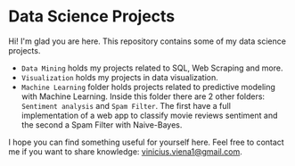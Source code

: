 # Data Science Projects

Hi! I'm glad you are here. This repository contains some of my data science projects.

* ``Data Mining`` holds my projects related to SQL, Web Scraping and more.
* ``Visualization`` holds my projects in data visualization.
* ``Machine Learning`` folder holds projects related to predictive modeling with Machine Learning. Inside this folder there are 2 other folders: ``Sentiment analysis`` and ``Spam Filter``. The first have a full implementation of a web app to classify movie reviews sentiment and the second a Spam Filter with Naive-Bayes.


I hope you can find something useful for yourself here.
Feel free to contact me if you want to share knowledge: vinicius.viena1@gmail.com.
